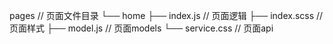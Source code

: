   pages                  // 页面文件目录
    └── home
        ├── index.js           // 页面逻辑
        ├── index.scss         // 页面样式
        ├── model.js           // 页面models
        └── service.css        // 页面api